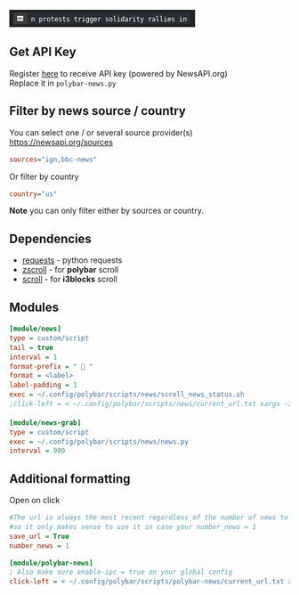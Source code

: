 ![Polybar-news](/screenshots/polybar-news.gif?raw=true "Polybar-news")

## Get API Key

Register [here](https://newsapi.org/) to receive API key (powered by NewsAPI.org)  
Replace it in `polybar-news.py`

## Filter by news source / country

You can select one / or several source provider(s) https://newsapi.org/sources

```ini
sources="ign,bbc-news"
```

Or filter by country

```ini
country="us"
```

**Note** you can only filter either by sources or country.

## Dependencies

- [requests](https://pypi.org/project/requests/) - python requests
- [zscroll](https://github.com/noctuid/zscroll#installation) - for **polybar** scroll
- [scroll](https://github.com/Anachron/i3blocks#scroll) - for **i3blocks** scroll

## Modules

```ini
[module/news]
type = custom/script
tail = true
interval = 1
format-prefix = "  "
format = <label>
label-padding = 1
exec = ~/.config/polybar/scripts/news/scroll_news_status.sh
;click-left = < ~/.config/polybar/scripts/news/current_url.txt xargs -I % xdg-open %

[module/news-grab]
type = custom/script
exec = ~/.config/polybar/scripts/news/news.py
interval = 900
```

## Additional formatting

Open on click

```ini
#The url is always the most recent regardless of the number of news to be shown,
#so it only makes sense to use it in case your number_news = 1
save_url = True
number_news = 1
```

```ini
[module/polybar-news]
; Also make sure enable-ipc = true on your global config
click-left = < ~/.config/polybar/scripts/polybar-news/current_url.txt xargs -I % xdg-open %
```
